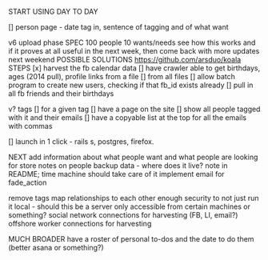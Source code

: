 START USING DAY TO DAY

[] person page - date tag in, sentence of tagging and of what want

v6 upload phase
  SPEC
    100 people
    10 wants/needs
    see how this works and if it proves at all useful in the next week, then come back with more updates next weekend
    POSSIBLE SOLUTIONS
      https://github.com/arsduo/koala
  STEPS
    [x] harvest the fb calendar data
    [] have crawler able to get birthdays, ages (2014 pull), profile links from a file
    [] from all files
    [] allow batch program to create new users, checking if that fb_id exists already
    [] pull in all fb friends and their birthdays

v? tags
  [] for a given tag 
    [] have a page on the site
    [] show all people tagged with it and their emails
    [] have a copyable list at the top for all the emails with commas

[] launch in 1 click - rails s, postgres, firefox. 

NEXT
add information about what people want and what people are looking for
store notes on people
backup data - where does it live? note in README; time machine should take care of it
implement email for fade_action

remove tags
map relationships to each other
enough security to not just run it local - should this be a server only accessible from certain machines or something?
social network connections for harvesting (FB, LI, email?)
offshore worker connections for harvesting

MUCH BROADER
have a roster of personal to-dos and the date to do them (better asana or something?)